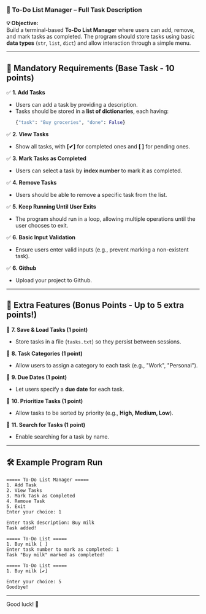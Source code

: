 ### **📌 To-Do List Manager – Full Task Description**  

**💡 Objective:**  
Build a terminal-based **To-Do List Manager** where users can add, remove, and mark tasks as completed. The program should store tasks using basic **data types** (`str`, `list`, `dict`) and allow interaction through a simple menu.  

---

## **🌟 Mandatory Requirements (Base Task - 10 points)**  

✅ **1. Add Tasks**  
- Users can add a task by providing a description.  
- Tasks should be stored in a **list of dictionaries**, each having:  
  ```python
  {"task": "Buy groceries", "done": False}
  ```  
  
✅ **2. View Tasks**  
- Show all tasks, with **[✔]** for completed ones and **[ ]** for pending ones.  

✅ **3. Mark Tasks as Completed**  
- Users can select a task by **index number** to mark it as completed.  

✅ **4. Remove Tasks**  
- Users should be able to remove a specific task from the list.  

✅ **5. Keep Running Until User Exits**  
- The program should run in a loop, allowing multiple operations until the user chooses to exit.  

✅ **6. Basic Input Validation**  
- Ensure users enter valid inputs (e.g., prevent marking a non-existent task).  

✅ **6. Github**  
- Upload your project to Github.

---

## **🌟 Extra Features (Bonus Points - Up to 5 extra points!)**  

🔹 **7. Save & Load Tasks (1 point)**  
- Store tasks in a file (`tasks.txt`) so they persist between sessions.  

🔹 **8. Task Categories (1 point)**  
- Allow users to assign a category to each task (e.g., "Work", "Personal").  

🔹 **9. Due Dates (1 point)**  
- Let users specify a **due date** for each task.  

🔹 **10. Prioritize Tasks (1 point)**  
- Allow tasks to be sorted by priority (e.g., **High, Medium, Low**).  

🔹 **11. Search for Tasks (1 point)**  
- Enable searching for a task by name.  

---

## **🛠️ Example Program Run**  

```
===== To-Do List Manager =====
1. Add Task
2. View Tasks
3. Mark Task as Completed
4. Remove Task
5. Exit
Enter your choice: 1

Enter task description: Buy milk
Task added!

===== To-Do List =====
1. Buy milk [ ]  
Enter task number to mark as completed: 1
Task "Buy milk" marked as completed!

===== To-Do List =====
1. Buy milk [✔]

Enter your choice: 5
Goodbye!
```

---

Good luck! 🚀

